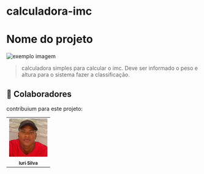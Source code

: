 # calculadora-imc

# Nome do projeto

<!---Esses são exemplos. Veja https://shields.io para outras pessoas ou para personalizar este conjunto de escudos. Você pode querer incluir dependências, status do projeto e informações de licença aqui--->

<img src="../assets/img/projeto.png" alt="exemplo imagem">

> calculadora simples para calcular o imc. Deve ser informado o peso e altura para o sistema fazer a classificação.

## 🤝 Colaboradores

contribuium para este projeto:

<table>
  <tr>
    <td align="center">
      <a href="#">
        <img src="./assets/img/dev.jpg" width="100px;" alt="Foto do Iuri Silva no GitHub"/><br>
        <sub>
          <b>Iuri Silva</b>
        </sub>
      </a>
    </td>
    
  </tr>
</table>
